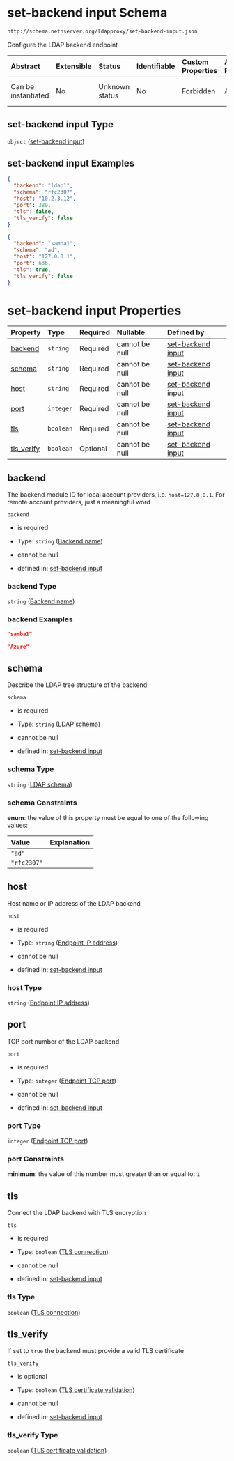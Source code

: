 # set-backend input Schema

```txt
http://schema.nethserver.org/ldapproxy/set-backend-input.json
```

Configure the LDAP backend endpoint

| Abstract            | Extensible | Status         | Identifiable | Custom Properties | Additional Properties | Access Restrictions | Defined In                                                                        |
| :------------------ | :--------- | :------------- | :----------- | :---------------- | :-------------------- | :------------------ | :-------------------------------------------------------------------------------- |
| Can be instantiated | No         | Unknown status | No           | Forbidden         | Allowed               | none                | [set-backend-input.json](ldapproxy/set-backend-input.json "open original schema") |

## set-backend input Type

`object` ([set-backend input](set-backend-input.md))

## set-backend input Examples

```json
{
  "backend": "ldap1",
  "schema": "rfc2307",
  "host": "10.2.3.12",
  "port": 389,
  "tls": false,
  "tls_verify": false
}
```

```json
{
  "backend": "samba1",
  "schema": "ad",
  "host": "127.0.0.1",
  "port": 636,
  "tls": true,
  "tls_verify": false
}
```

# set-backend input Properties

| Property                  | Type      | Required | Nullable       | Defined by                                                                                                                                                             |
| :------------------------ | :-------- | :------- | :------------- | :--------------------------------------------------------------------------------------------------------------------------------------------------------------------- |
| [backend](#backend)       | `string`  | Required | cannot be null | [set-backend input](set-backend-input-properties-backend-name.md "http://schema.nethserver.org/ldapproxy/set-backend-input.json#/properties/backend")                  |
| [schema](#schema)         | `string`  | Required | cannot be null | [set-backend input](set-backend-input-properties-ldap-schema.md "http://schema.nethserver.org/ldapproxy/set-backend-input.json#/properties/schema")                    |
| [host](#host)             | `string`  | Required | cannot be null | [set-backend input](set-backend-input-properties-endpoint-ip-address.md "http://schema.nethserver.org/ldapproxy/set-backend-input.json#/properties/host")              |
| [port](#port)             | `integer` | Required | cannot be null | [set-backend input](set-backend-input-properties-endpoint-tcp-port.md "http://schema.nethserver.org/ldapproxy/set-backend-input.json#/properties/port")                |
| [tls](#tls)               | `boolean` | Required | cannot be null | [set-backend input](set-backend-input-properties-tls-connection.md "http://schema.nethserver.org/ldapproxy/set-backend-input.json#/properties/tls")                    |
| [tls_verify](#tls_verify) | `boolean` | Optional | cannot be null | [set-backend input](set-backend-input-properties-tls-certificate-validation.md "http://schema.nethserver.org/ldapproxy/set-backend-input.json#/properties/tls_verify") |

## backend

The backend module ID for local account providers, i.e. `host=127.0.0.1`. For remote account providers, just a meaningful word

`backend`

*   is required

*   Type: `string` ([Backend name](set-backend-input-properties-backend-name.md))

*   cannot be null

*   defined in: [set-backend input](set-backend-input-properties-backend-name.md "http://schema.nethserver.org/ldapproxy/set-backend-input.json#/properties/backend")

### backend Type

`string` ([Backend name](set-backend-input-properties-backend-name.md))

### backend Examples

```json
"samba1"
```

```json
"Azure"
```

## schema

Describe the LDAP tree structure of the backend.

`schema`

*   is required

*   Type: `string` ([LDAP schema](set-backend-input-properties-ldap-schema.md))

*   cannot be null

*   defined in: [set-backend input](set-backend-input-properties-ldap-schema.md "http://schema.nethserver.org/ldapproxy/set-backend-input.json#/properties/schema")

### schema Type

`string` ([LDAP schema](set-backend-input-properties-ldap-schema.md))

### schema Constraints

**enum**: the value of this property must be equal to one of the following values:

| Value       | Explanation |
| :---------- | :---------- |
| `"ad"`      |             |
| `"rfc2307"` |             |

## host

Host name or IP address of the LDAP backend

`host`

*   is required

*   Type: `string` ([Endpoint IP address](set-backend-input-properties-endpoint-ip-address.md))

*   cannot be null

*   defined in: [set-backend input](set-backend-input-properties-endpoint-ip-address.md "http://schema.nethserver.org/ldapproxy/set-backend-input.json#/properties/host")

### host Type

`string` ([Endpoint IP address](set-backend-input-properties-endpoint-ip-address.md))

## port

TCP port number of the LDAP backend

`port`

*   is required

*   Type: `integer` ([Endpoint TCP port](set-backend-input-properties-endpoint-tcp-port.md))

*   cannot be null

*   defined in: [set-backend input](set-backend-input-properties-endpoint-tcp-port.md "http://schema.nethserver.org/ldapproxy/set-backend-input.json#/properties/port")

### port Type

`integer` ([Endpoint TCP port](set-backend-input-properties-endpoint-tcp-port.md))

### port Constraints

**minimum**: the value of this number must greater than or equal to: `1`

## tls

Connect the LDAP backend with TLS encryption

`tls`

*   is required

*   Type: `boolean` ([TLS connection](set-backend-input-properties-tls-connection.md))

*   cannot be null

*   defined in: [set-backend input](set-backend-input-properties-tls-connection.md "http://schema.nethserver.org/ldapproxy/set-backend-input.json#/properties/tls")

### tls Type

`boolean` ([TLS connection](set-backend-input-properties-tls-connection.md))

## tls_verify

If set to `true` the backend must provide a valid TLS certificate

`tls_verify`

*   is optional

*   Type: `boolean` ([TLS certificate validation](set-backend-input-properties-tls-certificate-validation.md))

*   cannot be null

*   defined in: [set-backend input](set-backend-input-properties-tls-certificate-validation.md "http://schema.nethserver.org/ldapproxy/set-backend-input.json#/properties/tls_verify")

### tls_verify Type

`boolean` ([TLS certificate validation](set-backend-input-properties-tls-certificate-validation.md))
